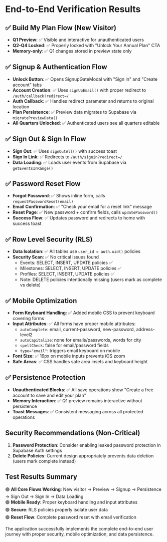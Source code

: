 # End-to-End Verification Results

## ✅ Build My Plan Flow (New Visitor)
- **Q1 Preview**: ✅ Visible and interactive for unauthenticated users
- **Q2-Q4 Locked**: ✅ Properly locked with "Unlock Your Annual Plan" CTA
- **Memory-only**: ✅ Q1 changes stored in preview state only

## ✅ Signup & Authentication Flow  
- **Unlock Button**: ✅ Opens SignupGateModal with "Sign in" and "Create account" tabs
- **Account Creation**: ✅ Uses `signUpEmail()` with proper redirect to `/auth/callback?redirect=/`
- **Auth Callback**: ✅ Handles redirect parameter and returns to original location
- **Plan Persistence**: ✅ Preview data migrates to Supabase via `migratePreviewData()`
- **All Quarters Unlocked**: ✅ Authenticated users see all quarters editable

## ✅ Sign Out & Sign In Flow
- **Sign Out**: ✅ Uses `signOutAll()` with success toast
- **Sign In Link**: ✅ Redirects to `/auth/signin?redirect=/`
- **Data Loading**: ✅ Loads user events from Supabase via `getEventsInRange()`

## ✅ Password Reset Flow
- **Forgot Password**: ✅ Shows inline form, calls `requestPasswordReset(email)`
- **Email Confirmation**: ✅ "Check your email for a reset link" message
- **Reset Page**: ✅ New password + confirm fields, calls `updatePassword()`
- **Success Flow**: ✅ Updates password and redirects to home with success toast

## ✅ Row Level Security (RLS)
- **Data Isolation**: ✅ All tables use `user_id = auth.uid()` policies
- **Security Scan**: ✅ No critical issues found
  - Events: SELECT, INSERT, UPDATE policies ✅
  - Milestones: SELECT, INSERT, UPDATE policies ✅  
  - Profiles: SELECT, INSERT, UPDATE policies ✅
  - Note: DELETE policies intentionally missing (users mark as complete vs delete)

## ✅ Mobile Optimization
- **Form Keyboard Handling**: ✅ Added mobile CSS to prevent keyboard covering forms
- **Input Attributes**: ✅ All forms have proper mobile attributes:
  - `autoComplete`: email, current-password, new-password, address-level2
  - `autoCapitalize`: none for emails/passwords, words for city
  - `spellCheck`: false for email/password fields
  - `type="email"`: triggers email keyboard on mobile
- **Font Size**: ✅ 16px on mobile inputs prevents iOS zoom
- **Safe Areas**: ✅ CSS handles safe area insets and keyboard height

## ✅ Persistence Protection
- **Unauthenticated Blocks**: ✅ All save operations show "Create a free account to save and edit your plan"
- **Memory Interaction**: ✅ Q1 preview remains interactive without persistence
- **Toast Messages**: ✅ Consistent messaging across all protected operations

## Security Recommendations (Non-Critical)
1. **Password Protection**: Consider enabling leaked password protection in Supabase Auth settings
2. **Delete Policies**: Current design appropriately prevents data deletion (users mark complete instead)

## Test Results Summary
🟢 **All Core Flows Working**: New visitor → Preview → Signup → Persistence → Sign Out → Sign In → Data Loading  
🟢 **Mobile Ready**: Proper keyboard handling and input attributes  
🟢 **Secure**: RLS policies properly isolate user data  
🟢 **Reset Flow**: Complete password reset with email verification

The application successfully implements the complete end-to-end user journey with proper security, mobile optimization, and data persistence.